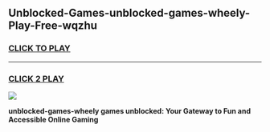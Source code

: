 
## Unblocked-Games-unblocked-games-wheely-Play-Free-wqzhu
<h3>
<a href="https://premium76.site?title=unblocked-games-wheely&ref=20A">CLICK TO PLAY</a></h3>
<hr>

<h3>
<a href="https://premium76.site?title=unblocked-games-wheely&ref=20A">CLICK 2 PLAY</a>
  
</h3>

<a href="https://premium76.site?title=unblocked-games-wheely&ref=20A"><img src="https://clearcache.store/games.png"></a>


**unblocked-games-wheely games unblocked: Your Gateway to Fun and Accessible Online Gaming**
